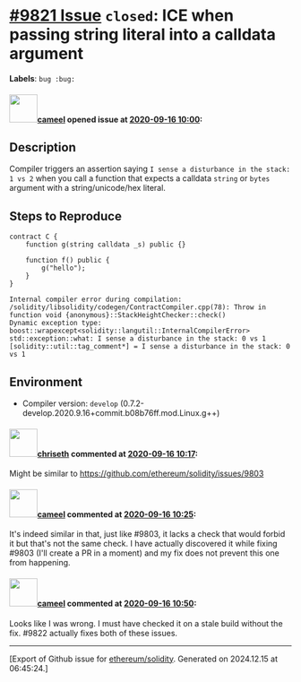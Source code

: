 # [\#9821 Issue](https://github.com/ethereum/solidity/issues/9821) `closed`: ICE when passing string literal into a calldata argument
**Labels**: `bug :bug:`


#### <img src="https://avatars.githubusercontent.com/u/137030?v=4" width="50">[cameel](https://github.com/cameel) opened issue at [2020-09-16 10:00](https://github.com/ethereum/solidity/issues/9821):

## Description
Compiler triggers an assertion saying `I sense a disturbance in the stack: 1 vs 2` when you call a function that expects a calldata `string` or `bytes` argument with a string/unicode/hex literal.

## Steps to Reproduce
```solidity
contract C {
    function g(string calldata _s) public {}

    function f() public {
        g("hello");
    }
}
```
```
Internal compiler error during compilation:
/solidity/libsolidity/codegen/ContractCompiler.cpp(78): Throw in function void {anonymous}::StackHeightChecker::check()
Dynamic exception type: boost::wrapexcept<solidity::langutil::InternalCompilerError>
std::exception::what: I sense a disturbance in the stack: 0 vs 1
[solidity::util::tag_comment*] = I sense a disturbance in the stack: 0 vs 1
```

## Environment

- Compiler version: `develop` (0.7.2-develop.2020.9.16+commit.b08b76ff.mod.Linux.g++)

#### <img src="https://avatars.githubusercontent.com/u/9073706?v=4" width="50">[chriseth](https://github.com/chriseth) commented at [2020-09-16 10:17](https://github.com/ethereum/solidity/issues/9821#issuecomment-693312980):

Might be similar to https://github.com/ethereum/solidity/issues/9803

#### <img src="https://avatars.githubusercontent.com/u/137030?v=4" width="50">[cameel](https://github.com/cameel) commented at [2020-09-16 10:25](https://github.com/ethereum/solidity/issues/9821#issuecomment-693316498):

It's indeed similar in that, just like #9803, it lacks a check that would forbid it but that's not the same check. I have actually discovered it while fixing #9803 (I'll create a PR in a moment) and my fix does not prevent this one from happening.

#### <img src="https://avatars.githubusercontent.com/u/137030?v=4" width="50">[cameel](https://github.com/cameel) commented at [2020-09-16 10:50](https://github.com/ethereum/solidity/issues/9821#issuecomment-693327758):

Looks like I was wrong. I must have checked it on a stale build without the fix. #9822 actually fixes both of these issues.


-------------------------------------------------------------------------------



[Export of Github issue for [ethereum/solidity](https://github.com/ethereum/solidity). Generated on 2024.12.15 at 06:45:24.]
